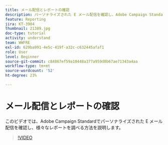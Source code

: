 ```yaml
---
title: メール配信とレポートの確認
description: パーソナライズされた E メール配信を確認し、Adobe Campaign Standardで利用可能な様々なレポートを調べる方法を説明します。
feature: Reporting
jira: KT-3904
thumbnail: 21389.jpg
doc-type: tutorial
activity: understand
team: WWFRE
exl-id: 629ba991-4e5c-419f-a32c-c632445afaf1
role: User
level: Beginner
source-git-commit: c84867ef59a10448a377a959d0b67ae71343a4aa
workflow-type: tm+mt
source-wordcount: '52'
ht-degree: 23%

---
```


# メール配信とレポートの確認

このビデオでは、Adobe Campaign Standardでパーソナライズされた E メール配信を確認し、様々なレポートを調べる方法を説明します。

>[!VIDEO](https://video.tv.adobe.com/v/21389?quality=12&learn=on)
